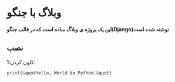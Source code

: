   # وبلاگ با جنگو 
  #### این یک پروژه ی وبلاگ ساده است که در قالب جنگو(Django)نوشته شده است
 ## نصب

 1:کلون کردن:
```python
print(&quotHello, World in Python!&quot)
```
